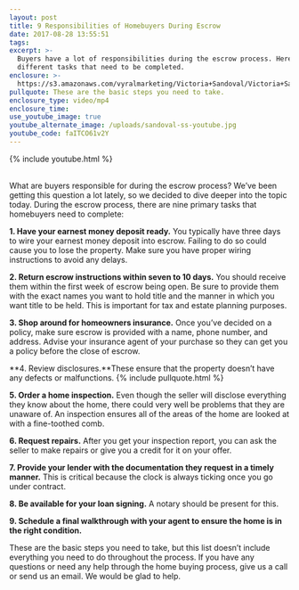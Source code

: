 ```yaml
---
layout: post
title: 9 Responsibilities of Homebuyers During Escrow
date: 2017-08-28 13:55:51
tags:
excerpt: >-
  Buyers have a lot of responsibilities during the escrow process. Here are nine
  different tasks that need to be completed.
enclosure: >-
  https://s3.amazonaws.com/vyralmarketing/Victoria+Sandoval/Victoria+Sandoval+-+9+Responsibilities+of+Homebuyers+During+Escrow.mp4
pullquote: These are the basic steps you need to take.
enclosure_type: video/mp4
enclosure_time:
use_youtube_image: true
youtube_alternate_image: /uploads/sandoval-ss-youtube.jpg
youtube_code: faITCO61v2Y
---
```



{% include youtube.html %}

<br>What are buyers responsible for during the escrow process? We’ve been getting this question a lot lately, so we decided to dive deeper into the topic today. During the escrow process, there are nine primary tasks that homebuyers need to complete:

**1. Have your earnest money deposit ready.** You typically have three days to wire your earnest money deposit into escrow. Failing to do so could cause you to lose the property. Make sure you have proper wiring instructions to avoid any delays.

**2. Return escrow instructions within seven to 10 days.** You should receive them within the first week of escrow being open. Be sure to provide them with the exact names you want to hold title and the manner in which you want title to be held. This is important for tax and estate planning purposes.

**3. Shop around for homeowners insurance.** Once you’ve decided on a policy, make sure escrow is provided with a name, phone number, and address. Advise your insurance agent of your purchase so they can get you a policy before the close of escrow.

**4. Review disclosures.**These ensure that the property doesn’t have any defects or malfunctions. {% include pullquote.html %}

**5. Order a home inspection.** Even though the seller will disclose everything they know about the home, there could very well be problems that they are unaware of. An inspection ensures all of the areas of the home are looked at with a fine-toothed comb.

**6. Request repairs.** After you get your inspection report, you can ask the seller to make repairs or give you a credit for it on your offer.

**7. Provide your lender with the documentation they request in a timely manner.** This is critical because the clock is always ticking once you go under contract.

**8. Be available for your loan signing.** A notary should be present for this.

**9. Schedule a final walkthrough with your agent to ensure the home is in the right condition.**

These are the basic steps you need to take, but this list doesn’t include everything you need to do throughout the process. If you have any questions or need any help through the home buying process, give us a call or send us an email. We would be glad to help.